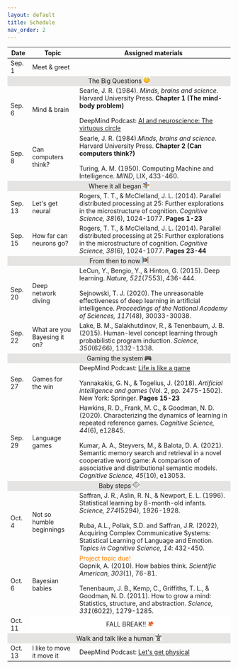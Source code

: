 ```yaml
---
layout: default
title: Schedule
nav_order: 2
---
```

<table>
        <tr>
            <th>Date</th>
            <th>Topic</th>
            <th>Assigned materials</th>
    <tbody>
    <tr><td>Sep. 1</td><td>Meet & greet</td></tr>
    <tr><td style="text-align: center; vertical-align: middle;background-color:#E5E4E2" colspan = 4>The Big Questions <img src="detective.png" width="3%" height="3%"></td></tr>
    <tr><td>Sep. 6</td><td>Mind & brain</td><td>Searle, J. R. (1984). <i>Minds, brains and science</i>. Harvard University Press. <strong>Chapter 1 (The mind-body problem)</strong><br><br>DeepMind Podcast: <a href="https://www.youtube.com/watch?v=ExrXs7PCQpU" target="_blank">AI and neuroscience: The virtuous circle</a></td></tr>
    <tr><td>Sep. 8</td><td>Can computers think?</td><td>Searle, J. R. (1984).<i>Minds, brains and science</i>. Harvard University Press. <strong>Chapter 2 (Can computers think?)</strong><br><br>Turing, A. M. (1950). Computing Machine and Intelligence. <i>MIND</i>, LIX, 433-460.</td></tr>
    <tr><td style="text-align: center; vertical-align: middle;background-color:#E5E4E2" colspan = 4>Where it all began <img src="nn.png" width="3%" height="3%"></td></tr>
    <tr><td>Sep. 13</td><td>Let's get neural</td><td>Rogers, T. T., & McClelland, J. L. (2014). Parallel distributed processing at 25: Further explorations in the microstructure of cognition. <i>Cognitive Science, 38</i>(6), 1024-1077. <strong>Pages 1-23</strong></td></tr>
    <tr><td>Sep. 15</td><td>How far can neurons go?</td><td>Rogers, T. T., & McClelland, J. L. (2014). Parallel distributed processing at 25: Further explorations in the microstructure of cognition. <i>Cognitive Science, 38</i>(6), 1024-1077. <strong>Pages 23-44</strong></td></tr>
    <tr><td style="text-align: center; vertical-align: middle;background-color:#E5E4E2" colspan = 4>From then to now <img src="deepnn.png" width="3%" height="3%"></td></tr>
    <tr><td>Sep. 20</td><td>Deep network diving</td><td>LeCun, Y., Bengio, Y., & Hinton, G. (2015). Deep learning. <i>Nature, 521</i>(7553), 436-444.<br><br> Sejnowski, T. J. (2020). The unreasonable effectiveness of deep learning in artificial intelligence. <i>Proceedings of the National Academy of Sciences, 117</i>(48), 30033-30038.</td></tr>
    <tr><td>Sep. 22</td><td>What are you Bayesing it on?</td><td>Lake, B. M., Salakhutdinov, R., & Tenenbaum, J. B. (2015). Human-level concept learning through probabilistic program induction. <i>Science, 350</i>(6266), 1332-1338.</td></tr>
    <tr><td style="text-align: center; vertical-align: middle;background-color:#E5E4E2" colspan = 4>Gaming the system <img src="game.png" width="3%" height="3%"></td></tr>
    <tr><td>Sep. 27</td><td>Games for the win</td><td>DeepMind Podcast: <a href="https://www.youtube.com/watch?v=4wle0KmSvRM" target="_blank">Life is like a game</a> <br><br>Yannakakis, G. N., & Togelius, J. (2018). <i>Artificial intelligence and games</i> (Vol. 2, pp. 2475-1502). New York: Springer. <strong>Pages 15-23</strong> </td></tr>
    <tr><td>Sep. 29</td><td>Language games </td><td>Hawkins, R. D., Frank, M. C., & Goodman, N. D. (2020). Characterizing the dynamics of learning in repeated reference games. <i>Cognitive Science, 44</i>(6), e12845.<br><br>Kumar, A. A., Steyvers, M., & Balota, D. A. (2021). Semantic memory search and retrieval in a novel cooperative word game: A comparison of associative and distributional semantic models. <i>Cognitive Science, 45</i>(10), e13053.</td></tr>
    <tr><td style="text-align: center; vertical-align: middle;background-color:#E5E4E2" colspan = 4>Baby steps <img src="baby.png" width="3%" height="3%"></td></tr>
    <tr><td>Oct. 4</td><td>Not so humble beginnings</td><td>Saffran, J. R., Aslin, R. N., & Newport, E. L. (1996). Statistical learning by 8-month-old infants. <i>Science, 274</i>(5294), 1926-1928.<br><br>Ruba, A.L., Pollak, S.D. and Saffran, J.R. (2022), Acquiring Complex Communicative Systems: Statistical Learning of Language and Emotion. <i>Topics in Cognitive Science, 14</i>: 432-450.</td></tr>
    <tr><td>Oct. 6</td><td>Bayesian babies</td><td><span style="color:#FF8000">Project topic due!</span><br>Gopnik, A. (2010). How babies think. <i>Scientific American, 303</i>(1), 76-81.<br><br>Tenenbaum, J. B., Kemp, C., Griffiths, T. L., & Goodman, N. D. (2011). How to grow a mind: Statistics, structure, and abstraction. <i>Science, 331</i>(6022), 1279-1285.</td></tr>
    <tr><td>Oct. 11</td><td style="text-align: center; vertical-align: middle;background-color:#FFFFFF" colspan = 3>FALL BREAK!! <img src="maple.png" width="3%" height = "3%"></td></tr>
    <tr><td style="text-align: center; vertical-align: middle;background-color:#E5E4E2" colspan = 4>Walk and talk like a human <img src="robot.png" width="3%" height="3%"></td></tr>
    <tr><td>Oct. 13</td><td>I like to move it move it</td><td>DeepMind Podcast: <a href="https://www.youtube.com/watch?v=cCUOVSE71fw" target="_blank"> Let's get physical </a> </td></tr>
    